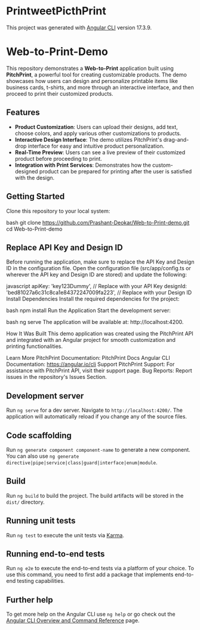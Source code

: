 # PrintweetPicthPrint

This project was generated with [Angular CLI](https://github.com/angular/angular-cli) version 17.3.9.

# Web-to-Print-Demo

This repository demonstrates a **Web-to-Print** application built using **PitchPrint**, a powerful tool for creating customizable products. The demo showcases how users can design and personalize printable items like business cards, t-shirts, and more through an interactive interface, and then proceed to print their customized products.

## Features

- **Product Customization**: Users can upload their designs, add text, choose colors, and apply various other customizations to products.
- **Interactive Design Interface**: The demo utilizes PitchPrint's drag-and-drop interface for easy and intuitive product personalization.
- **Real-Time Preview**: Users can see a live preview of their customized product before proceeding to print.
- **Integration with Print Services**: Demonstrates how the custom-designed product can be prepared for printing after the user is satisfied with the design.

## Getting Started

Clone this repository to your local system:

bash
git clone https://github.com/Prashant-Deokar/Web-to-Print-demo.git
cd Web-to-Print-demo

## Replace API Key and Design ID
Before running the application, make sure to replace the API Key and Design ID in the configuration file. Open the configuration file (src/app/config.ts or wherever the API key and Design ID are stored) and update the following:

javascript
apiKey: 'key123Dummy', // Replace with your API Key
designId: 'bed81027a6c31c8ca1e84372247009fa223', // Replace with your Design ID
Install Dependencies
Install the required dependencies for the project:

bash
npm install
Run the Application
Start the development server:

bash
ng serve
The application will be available at: http://localhost:4200.

How It Was Built
This demo application was created using the PitchPrint API and integrated with an Angular project for smooth customization and printing functionalities.

Learn More
PitchPrint Documentation: PitchPrint Docs
Angular CLI Documentation: https://angular.io/cli
Support
PitchPrint Support: For assistance with PitchPrint API, visit their support page.
Bug Reports: Report issues in the repository's Issues Section.


## Development server

Run `ng serve` for a dev server. Navigate to `http://localhost:4200/`. The application will automatically reload if you change any of the source files.

## Code scaffolding

Run `ng generate component component-name` to generate a new component. You can also use `ng generate directive|pipe|service|class|guard|interface|enum|module`.

## Build

Run `ng build` to build the project. The build artifacts will be stored in the `dist/` directory.

## Running unit tests

Run `ng test` to execute the unit tests via [Karma](https://karma-runner.github.io).

## Running end-to-end tests

Run `ng e2e` to execute the end-to-end tests via a platform of your choice. To use this command, you need to first add a package that implements end-to-end testing capabilities.

## Further help

To get more help on the Angular CLI use `ng help` or go check out the [Angular CLI Overview and Command Reference](https://angular.io/cli) page.
